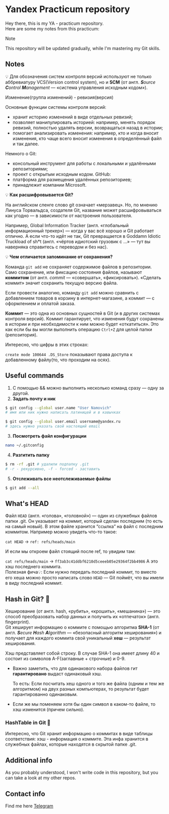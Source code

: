 # Yandex Practicum repository
Hey there, this is my YA - practicum repository.  
Here are some my notes from this practicum: 
> [!NOTE]
> This repository will be updated gradually, while I'm mastering my Git skills.

## Notes
💡 Для обозначения систем контроля версий используют не только аббревиатуру VCS(Version control system), но и **SCM** (от англ. ***S**ource **C**ontrol **M**anagement* — «система управления исходным кодом»).

Изменение(группа изменений) - ревизия(версия)

Основные функции системы контроля версий:

- хранит историю изменений в виде отдельных ревизий;
- позволяет манипулировать историей: например, менять порядок ревизий, полностью удалять версии, возвращаться назад в истории;
- помогает анализировать изменения: например, кто и когда вносит изменения, кто чаще всего вносит изменения в определённый файл и так далее.

Немного о Git:

- консольный инструмент для работы с локальными и удалёнными репозиториями;
- проект с открытым исходным кодом.
GitHub:
- платформа для размещения удалённых репозиториев;
- принадлежит компании Microsoft.

💡 **Как расшифровывается Git?**

На английском сленге слово git означает «мерзавец». Но, по мнению Линуса Торвальдса, создателя Git, название может расшифровываться как угодно — в зависимости от настроения пользователя.

Например, Global Information Tracker (англ. «глобальный информационный трекер») — когда у вас всё хорошо и Git работает отлично. А если что-то идёт не так, Git превращается в Goddamn Idiotic Truckload of sh*t (англ. «чёртов идиотский грузовик c ...» — тут вы наверняка справитесь с переводом и без нас).  

💡 **Чем отличается запоминание от сохранения?**

Команда `git add` не сохраняет содержимое файлов в репозитории. Само сохранение, или фиксацию состояния файлов, называют **коммитом** (от англ. *commit* — «совершать», «фиксировать»). «Сделать коммит» значит сохранить текущую версию файла.

Если провести аналогию, команду `git add` можно сравнить с добавлением товаров в корзину в интернет-магазине, а коммит — с оформлением и оплатой заказа.

**Коммит** — это одна из основных сущностей в Git (и в других системах контроля версий). Коммит гарантирует, что изменения будут сохранены в истории и при необходимости к ним можно будет «откатиться». Это как если бы вы могли выполнить операцию `Ctrl+Z` для целой папки (репозитория).

Интересно, что цифры в этих строках:

`create mode 100644 .DS_Store` показывают права доступа к добавленному файлу(то, что проходим на осях).

## Useful commands
1) С помощью && можно выполнить несколько команд сразу — одну за другой.   
2) **Задать почту и ник** 
```bash
$ git config --global user.name "User Namovich" 
# имя или ник нужно написать латиницей и в кавычках

$ git config --global user.email username@yandex.ru
# здесь нужно указать свой настоящий email 
```
3) **Посмотреть файл конфигурации**
```bash
nano ~/.gitconfig
```
4) **Разгитить папку**
```bash
$ rm -rf .git # удалили подпапку .git 
# -r - рекурсивно, -f - forced - заставить
```
5) **Отслеживать все неотслеживаемые файлы**
```bash
$ git add --all
```

## What's HEAD
Файл ```HEAD``` (англ. «голова», «головной») — один из служебных файлов папки .git. Он указывает на коммит, который сделан последним (то есть на самый новый).
В этом файле хранится “ссылка” на файл с последним коммитом. Например можно увидеть что-то такое:

`cat HEAD` → `ref: refs/heads/main`

И если мы откроем файл стоящий после ref, то увидим там:

`cat refs/heads/main` → `ff3ab3c41ddbf6210d5ceeeb05e29364f2bb4986`
А это хэш последнего коммита.  
Полезная фича💡: Если нужно передать последний коммит, то вместо его хеша можно просто написать слово `HEAD` — Git поймёт, что вы имели в виду последний коммит.

## Hash in Git? 👀
Хеширование (от англ. hash, «рубить», «крошить», «мешанина») — это способ преобразовать набор данных и получить их «отпечаток» (англ. fingerprint).  
Git хеширует информацию о коммите с помощью алгоритма **SHA-1** (от англ. ***S**ecure **H**ash **A**lgorithm* — «безопасный алгоритм хеширования») и получает для каждого коммита свой уникальный **хеш** — результат хеширования.

Хэш представляет собой строку. В случае SHA-1 она имеет длину 40 и состоит из символов A-F(заглавные + строчные) и 0-9. 

- Важно заметить, что для одинакового набора файлов гит **гарантировано** выдаст одинаковый хэш.
    
    То есть: Если посчитать хеш одного и того же файла (одним и тем же алгоритмом) на двух разных компьютерах, то результат будет гарантированно одинаковым.
    
- Если же мы поменяем хотя бы один символ в каком-то файле, то хэш изменится (причем сильно).
### HashTable in Git 🤨
Интересно, что Git хранит информацию о коммитах в виде таблицы соответствия: хэш - информация о коммите. Эта инфа хранится в служебных файлах, которые находятся в скрытой папке .git. 


## Additional info
As you probably understood, I won't write code in this repository, 
but you can take a look at my other repos.

## Contact info
Find me here [Telegram](t.me/devilsolicitor "My cool TG")
